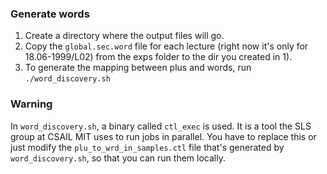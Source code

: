### Generate words 
1. Create a directory where the output files will go.
2. Copy the `global.sec.word` file for each lecture (right now it's only for 18.06-1999/L02) from the exps folder to the dir you created in 1).
3. To generate the mapping between plus and words, run `./word_discovery.sh`

### Warning
In `word_discovery.sh`, a binary called `ctl_exec` is used. It is a tool the SLS group at CSAIL MIT uses to run jobs in parallel. You have to replace this or just modify the `plu_to_wrd_in_samples.ctl` file that's generated by `word_discovery.sh`, so that you can run them locally.
